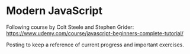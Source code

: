 # Modern JavaScript

Following course by Colt Steele and Stephen Grider: https://www.udemy.com/course/javascript-beginners-complete-tutorial/

Posting to keep a reference of current progress and important exercises.

